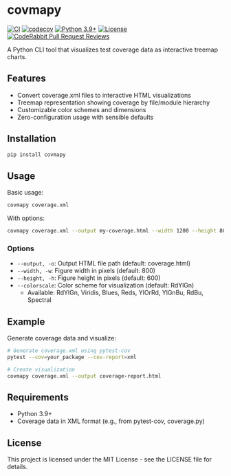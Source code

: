 # covmapy

[![CI](https://github.com/zhengxii921/covmapy/actions/workflows/ci.yml/badge.svg)](https://github.com/zhengxii921/covmapy/actions/workflows/ci.yml)
[![codecov](https://codecov.io/gh/zhengxii921/covmapy/branch/main/graph/badge.svg)](https://codecov.io/gh/zhengxii921/covmapy)
[![Python 3.9+](https://img.shields.io/badge/python-3.9+-blue.svg)](https://www.python.org/downloads/)
[![License](https://img.shields.io/badge/License-MIT-yellow.svg)](https://opensource.org/licenses/MIT)
[![CodeRabbit Pull Request Reviews](https://img.shields.io/coderabbit/prs/github/zhengxii921/covmapy?utm_source=oss&utm_medium=github&utm_campaign=zhengxii921%2Fcovmapy&labelColor=171717&color=FF570A&link=https%3A%2F%2Fcoderabbit.ai&label=CodeRabbit+Reviews)](https://coderabbit.ai)

A Python CLI tool that visualizes test coverage data as interactive treemap charts.

## Features

- Convert coverage.xml files to interactive HTML visualizations
- Treemap representation showing coverage by file/module hierarchy
- Customizable color schemes and dimensions
- Zero-configuration usage with sensible defaults

## Installation

```bash
pip install covmapy
```

## Usage

Basic usage:

```bash
covmapy coverage.xml
```

With options:

```bash
covmapy coverage.xml --output my-coverage.html --width 1200 --height 800 --colorscale Viridis
```

### Options

- `--output, -o`: Output HTML file path (default: coverage.html)
- `--width, -w`: Figure width in pixels (default: 800)
- `--height, -h`: Figure height in pixels (default: 600)
- `--colorscale`: Color scheme for visualization (default: RdYlGn)
  - Available: RdYlGn, Viridis, Blues, Reds, YlOrRd, YlGnBu, RdBu, Spectral

## Example

Generate coverage data and visualize:

```bash
# Generate coverage.xml using pytest-cov
pytest --cov=your_package --cov-report=xml

# Create visualization
covmapy coverage.xml --output coverage-report.html
```

## Requirements

- Python 3.9+
- Coverage data in XML format (e.g., from pytest-cov, coverage.py)

## License

This project is licensed under the MIT License - see the LICENSE file for details.
